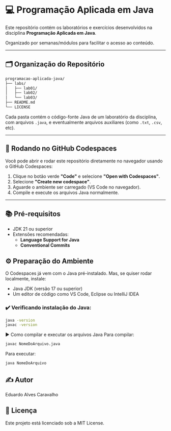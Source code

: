 # 💻 Programação Aplicada em Java

Este repositório contém os laboratórios e exercícios desenvolvidos na disciplina **Programação Aplicada em Java**.

Organizado por semanas/módulos para facilitar o acesso ao conteúdo.

---

## 🗂️ Organização do Repositório
```bash
programacao-aplicada-java/
├── labs/
│   ├── lab01/
│   ├── lab02/       
│   └── lab03/    
├── README.md
└── LICENSE
````


Cada pasta contém o código-fonte Java de um laboratório da disciplina, com arquivos `.java`, e eventualmente arquivos auxiliares (como `.txt`, `.csv`, etc).

---

## 🚀 Rodando no GitHub Codespaces

Você pode abrir e rodar este repositório diretamente no navegador usando o GitHub Codespaces:

1. Clique no botão verde **"Code"** e selecione **"Open with Codespaces"**.
2. Selecione **"Create new codespace"**.
3. Aguarde o ambiente ser carregado (VS Code no navegador).
4. Compile e execute os arquivos Java normalmente.

---
## 📚 Pré-requisitos
* JDK 21 ou superior
* Extensões recomendadas:
    - **Language Support for Java**
    - **Conventional Commits**
## ⚙️ Preparação do Ambiente

O Codespaces já vem com o Java pré-instalado. Mas, se quiser rodar localmente, instale:

- Java JDK (versão 17 ou superior)
- Um editor de código como VS Code, Eclipse ou IntelliJ IDEA

### ✔️ Verificando instalação do Java:

```bash
java -version
javac -version
```

▶️ Como compilar e executar os arquivos Java
Para compilar:

```bash
javac NomeDoArquivo.java
```

Para executar:

```bash
java NomeDoArquivo
```

## ✍️ Autor
Eduardo Alves Caravalho

## 📘 Licença
Este projeto está licenciado sob a MIT License.